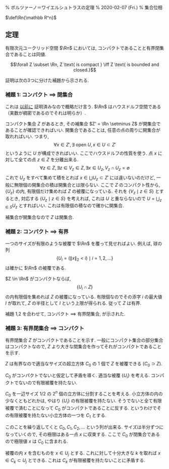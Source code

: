 % ボルツァーノ＝ワイエルシュトラスの定理
% 2020-02-07 (Fri.)
% 集合位相

$\def\Rn{\mathbb R^n}$

## 定理

有限次元ユークリッド空間
$\Rn$
においては,
コンパクトであることと有界閉集合であることは同値.

$$\forall Z \subset \Rn, Z \text{ is compact } \iff Z \text{ is bounded and closed.}$$

証明は次の3つに分けた補題から示される.

### 補題 1: コンパクト $\implies$ 閉集合

これは [以前に](topo.html) 証明済みなので概略だけ言う.
$\Rn$ はハウスドルフ空間である（実数が稠密であるのでそれは明らか）.

コンパクト集合 $Z$ があるとき,
その補集合
$Z' = \Rn \setminus Z$ が開集合であることが確認できればいい.
開集合であることは, 任意の点の周りに開集合が取れればいい.
つまり,
$$\forall x \in Z', \exists \text{ open } U, x \in U \subset Z'$$
というように $U$ が構成できればいい.
ここでハウスドルフの性質を使う.
点 $x$ に対して全ての点 $z \in Z$ を分離出来る.
$$\forall z \in Z, \exists z \in V_z \in Z, \exists x \in U_z, V_z \cap U_z = \emptyset$$
これで $U_z$ をすべて集めて積をとれば $x \in \bigcup U_z \subset Z'$ には違いないのだけど, 一般に無限個の開集合の積は開集合とは限らない.
ここで $Z$ のコンパクト性から, $\{ U_z \}$ の内, 有限個だけ集めれば $Z$ の被覆になっている.
それを $\{ V_z \mid z \in S \}$ とするとき, 対応する
$\{ U_z \mid z \in S \}$
を考えれば, これは $U$ と重ならないので
$U = \bigcup_{z \in S} U_z$
とすればいい.
これは有限個の積なので確かに開集合.

補集合が開集合なので $Z$ は開集合.

### 補題 2: コンパクト $\implies$ 有界

一つのサイズが有限のような被覆で $\Rn$ を覆って見せればよい.
例えば, 球の列
$$\{ U_i = ( \| x \|_2 < i ) \mid i = 1,2,\ldots \}$$
は確かに $\Rn$ の被覆である.

$Z \in \Rn$ がコンパクトならば,
$$\{ U_i \cap Z \}$$
の内有限個を集めれば $Z$ の被覆になっている.
有限個なのでその添字 $i$ の最大値 $I$ が取れて,
$Z$ の半径として $I$ という上限が得られる.
従って $Z$ は有界.

補題 1,2 を合わせて, コンパクト $\implies$ 有界閉集合, が示された.

### 補題 3: 有界閉集合 $\implies$ コンパクト

有界閉集合 $Z$ がコンパクトであることを示す.
一般にコンパクト集合の部分集合はコンパクトなので,
$Z$ より大きな閉集合を作ってそれがコンパクトであることを示す.

$Z$ は有界なので適当なサイズの超立方体 $C_0$ の $1$ 個で $Z$ を被覆できる
$(C_0 \supset Z)$.

$C_0$ がコンパクトでないと仮定して矛盾を導く.
適当な被覆 $\{U_i\}$ を考える.
コンパクトでないので有限被覆を持たない.

$C_0$ を一辺サイズ $1/2$ の $2^n$ 個の立方体に分割することを考える.
小立方体の内の少なくともどれかは, やはり $\{U_i\}$ の有限被覆を持たない.
そうでないと全て有限被覆で済むことになって $C_0$ がコンパクトであることに反する.
というわけでその有限被覆を持たない小立方体の一つを $C_1$ とする.

このことを繰り返してくと $C_0, C_1, C_2, \ldots$ という列が出来る.
サイズは半分ずつになっていくので, その極限はある一点 $x$ に収束する.
ここで $C_0$ が閉集合であるので極限値 $x$ は $C_0$ に含まれる.

被覆の内 $x$ を含むものを $x \in U_j$ とする.
これに対して十分大きな $k$ を取れば $x \in C_k \subset U_j$ とできる.
これは $C_k$ が有限被覆を持たないことに矛盾する.
